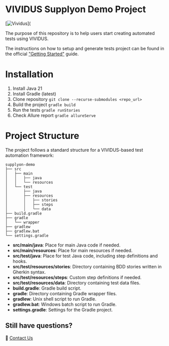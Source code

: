# VIVIDUS Supplyon Demo Project

[![Vividus](https://img.shields.io/badge/powered%20by-vividus-blue.svg)](

The purpose of this repository is to help users start creating automated tests using VIVIDUS.

The instructions on how to setup and generate tests project can be found in the official ["Getting Started"](https://docs.vividus.dev/vividus/latest/getting-started.html) guide.

# Installation
1. Install Java 21
2. Install Gradle (latest)
3. Clone repository `git clone --recurse-submodules <repo_url>`
4. Build the project `gradle build`
5. Run the tests `gradle runStories`
6. Check Allure report `gradle allureServe`

# Project Structure
The project follows a standard structure for a VIVIDUS-based test automation framework:

```
supplyon-demo
├── src
│   ├── main
│   │   ├── java
│   │   └── resources
│   └── test
│       ├── java
│       ├── resources
│       │   ├── stories
│       │   ├── steps
│       │   └── data
├── build.gradle
├── gradle
│   └── wrapper
├── gradlew
├── gradlew.bat
└── settings.gradle
```

- **src/main/java**: Place for main Java code if needed.
- **src/main/resources**: Place for main resources if needed.
- **src/test/java**: Place for test Java code, including step definitions and hooks.
- **src/test/resources/stories**: Directory containing BDD stories written in Gherkin syntax.
- **src/test/resources/steps**: Custom step definitions if needed.
- **src/test/resources/data**: Directory containing test data files.
- **build.gradle**: Gradle build script.
- **gradle**: Directory containing Gradle wrapper files.
- **gradlew**: Unix shell script to run Gradle.
- **gradlew.bat**: Windows batch script to run Gradle.
- **settings.gradle**: Settings for the Gradle project.

## Still have questions?
:postbox: [Contact Us](https://docs.vividus.dev/vividus/latest/index.html#_contract_us)
